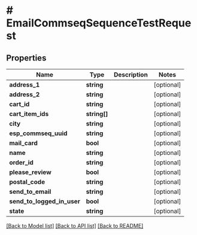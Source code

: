 # # EmailCommseqSequenceTestRequest

## Properties

Name | Type | Description | Notes
------------ | ------------- | ------------- | -------------
**address_1** | **string** |  | [optional]
**address_2** | **string** |  | [optional]
**cart_id** | **string** |  | [optional]
**cart_item_ids** | **string[]** |  | [optional]
**city** | **string** |  | [optional]
**esp_commseq_uuid** | **string** |  | [optional]
**mail_card** | **bool** |  | [optional]
**name** | **string** |  | [optional]
**order_id** | **string** |  | [optional]
**please_review** | **bool** |  | [optional]
**postal_code** | **string** |  | [optional]
**send_to_email** | **string** |  | [optional]
**send_to_logged_in_user** | **bool** |  | [optional]
**state** | **string** |  | [optional]

[[Back to Model list]](../../README.md#models) [[Back to API list]](../../README.md#endpoints) [[Back to README]](../../README.md)
